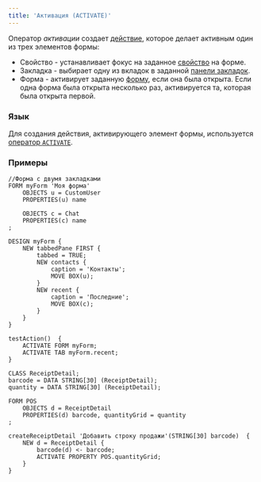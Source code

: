 ```yaml
---
title: 'Активация (ACTIVATE)'
---
```


Оператор *активации* создает [действие](Actions.md), которое делает активным один из трех элементов формы:

-   Свойство - устанавливает фокус на заданное [свойство](Properties.md) на форме.
-   Закладка - выбирает одну из вкладок в заданной [панели закладок](Form_design.md#containers).
-   Форма - активирует заданную [форму](Forms.md), если она была открыта. Если одна форма была открыта несколько раз, активируется та, которая была открыта первой.

### Язык

Для создания действия, активирующего элемент формы, используется [оператор `ACTIVATE`](ACTIVATE_operator.md).

### Примеры

```lsf
//Форма с двумя закладками
FORM myForm 'Моя форма'
    OBJECTS u = CustomUser
    PROPERTIES(u) name

    OBJECTS c = Chat
    PROPERTIES(c) name
;

DESIGN myForm {
    NEW tabbedPane FIRST {
        tabbed = TRUE;
        NEW contacts {
            caption = 'Контакты';
            MOVE BOX(u);
        }
        NEW recent {
            caption = 'Последние';
            MOVE BOX(c);
        }
    }
}

testAction()  {
    ACTIVATE FORM myForm;
    ACTIVATE TAB myForm.recent;
}

CLASS ReceiptDetail;
barcode = DATA STRING[30] (ReceiptDetail);
quantity = DATA STRING[30] (ReceiptDetail);

FORM POS
    OBJECTS d = ReceiptDetail
    PROPERTIES(d) barcode, quantityGrid = quantity
;

createReceiptDetail 'Добавить строку продажи'(STRING[30] barcode)  {
    NEW d = ReceiptDetail {
        barcode(d) <- barcode;
        ACTIVATE PROPERTY POS.quantityGrid;
    }
}
```

 
